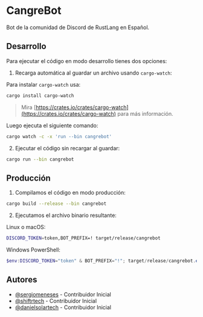 # CangreBot

Bot de la comunidad de Discord de RustLang en Español.

## Desarrollo

Para ejecutar el código en modo desarrollo tienes dos opciones:

1. Recarga automática al guardar un archivo usando `cargo-watch`:

Para instalar `cargo-watch` usa:
```bash
cargo install cargo-watch
```

> Mira [https://crates.io/crates/cargo-watch](https://crates.io/crates/cargo-watch) para más información.

Luego ejecuta el siguiente comando:
```bash
cargo watch -c -x 'run --bin cangrebot'
```

2. Ejecutar el código sin recargar al guardar:

```bash
cargo run --bin cangrebot
```

## Producción

1. Compilamos el código en modo producción:
```bash
cargo build --release --bin cangrebot
```

2. Ejecutamos el archivo binario resultante:

Linux o macOS:
```bash
DISCORD_TOKEN=token,BOT_PREFIX=! target/release/cangrebot
```

Windows PowerShell:
```powershell
$env:DISCORD_TOKEN="token" & BOT_PREFIX="!"; target/release/cangrebot.exe
```

## Autores

-   [@sergiomeneses](https://github.com/sergiomeneses) - Contribuidor Inicial
-   [@shiftrtech](https://github.com/shiftrtech) - Contribuidor Inicial
-   [@danielsolartech](https://github.com/danielsolartech) - Contribuidor Inicial
